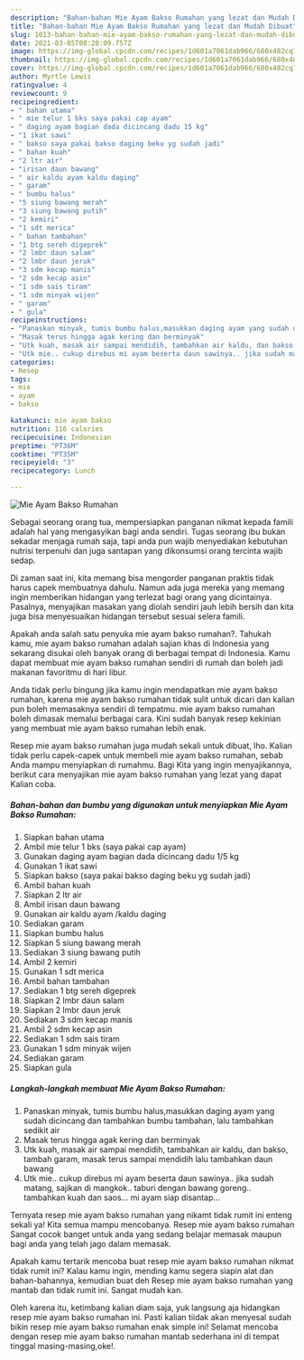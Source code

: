 ```yaml
---
description: "Bahan-bahan Mie Ayam Bakso Rumahan yang lezat dan Mudah Dibuat"
title: "Bahan-bahan Mie Ayam Bakso Rumahan yang lezat dan Mudah Dibuat"
slug: 1013-bahan-bahan-mie-ayam-bakso-rumahan-yang-lezat-dan-mudah-dibuat
date: 2021-03-05T08:28:09.757Z
image: https://img-global.cpcdn.com/recipes/1d601a7061dab966/680x482cq70/mie-ayam-bakso-rumahan-foto-resep-utama.jpg
thumbnail: https://img-global.cpcdn.com/recipes/1d601a7061dab966/680x482cq70/mie-ayam-bakso-rumahan-foto-resep-utama.jpg
cover: https://img-global.cpcdn.com/recipes/1d601a7061dab966/680x482cq70/mie-ayam-bakso-rumahan-foto-resep-utama.jpg
author: Myrtle Lewis
ratingvalue: 4
reviewcount: 9
recipeingredient:
- " bahan utama"
- " mie telur 1 bks saya pakai cap ayam"
- " daging ayam bagian dada dicincang dadu 15 kg"
- "1 ikat sawi"
- " bakso saya pakai bakso daging beku yg sudah jadi"
- " bahan kuah"
- "2 ltr air"
- "irisan daun bawang"
- " air kaldu ayam kaldu daging"
- " garam"
- " bumbu halus"
- "5 siung bawang merah"
- "3 siung bawang putih"
- "2 kemiri"
- "1 sdt merica"
- " bahan tambahan"
- "1 btg sereh digeprek"
- "2 lmbr daun salam"
- "2 lmbr daun jeruk"
- "3 sdm kecap manis"
- "2 sdm kecap asin"
- "1 sdm sais tiram"
- "1 sdm minyak wijen"
- " garam"
- " gula"
recipeinstructions:
- "Panaskan minyak, tumis bumbu halus,masukkan daging ayam yang sudah dicincang dan tambahkan bumbu tambahan, lalu tambahkan sedikit air"
- "Masak terus hingga agak kering dan berminyak"
- "Utk kuah, masak air sampai mendidih, tambahkan air kaldu, dan bakso, tambah garam, masak terus sampai mendidih lalu tambahkan daun bawang"
- "Utk mie.. cukup direbus mi ayam beserta daun sawinya.. jika sudah matang, sajikan di mangkok.. taburi dengan bawang goreng.. tambahkan kuah dan saos... mi ayam siap disantap..."
categories:
- Resep
tags:
- mie
- ayam
- bakso

katakunci: mie ayam bakso 
nutrition: 116 calories
recipecuisine: Indonesian
preptime: "PT36M"
cooktime: "PT35M"
recipeyield: "3"
recipecategory: Lunch

---
```



![Mie Ayam Bakso Rumahan](https://img-global.cpcdn.com/recipes/1d601a7061dab966/680x482cq70/mie-ayam-bakso-rumahan-foto-resep-utama.jpg)

Sebagai seorang orang tua, mempersiapkan panganan nikmat kepada famili adalah hal yang mengasyikan bagi anda sendiri. Tugas seorang ibu bukan sekadar menjaga rumah saja, tapi anda pun wajib menyediakan kebutuhan nutrisi terpenuhi dan juga santapan yang dikonsumsi orang tercinta wajib sedap.

Di zaman  saat ini, kita memang bisa mengorder panganan praktis tidak harus capek membuatnya dahulu. Namun ada juga mereka yang memang ingin memberikan hidangan yang terlezat bagi orang yang dicintainya. Pasalnya, menyajikan masakan yang diolah sendiri jauh lebih bersih dan kita juga bisa menyesuaikan hidangan tersebut sesuai selera famili. 



Apakah anda salah satu penyuka mie ayam bakso rumahan?. Tahukah kamu, mie ayam bakso rumahan adalah sajian khas di Indonesia yang sekarang disukai oleh banyak orang di berbagai tempat di Indonesia. Kamu dapat membuat mie ayam bakso rumahan sendiri di rumah dan boleh jadi makanan favoritmu di hari libur.

Anda tidak perlu bingung jika kamu ingin mendapatkan mie ayam bakso rumahan, karena mie ayam bakso rumahan tidak sulit untuk dicari dan kalian pun boleh memasaknya sendiri di tempatmu. mie ayam bakso rumahan boleh dimasak memalui berbagai cara. Kini sudah banyak resep kekinian yang membuat mie ayam bakso rumahan lebih enak.

Resep mie ayam bakso rumahan juga mudah sekali untuk dibuat, lho. Kalian tidak perlu capek-capek untuk membeli mie ayam bakso rumahan, sebab Anda mampu menyiapkan di rumahmu. Bagi Kita yang ingin menyajikannya, berikut cara menyajikan mie ayam bakso rumahan yang lezat yang dapat Kalian coba.

<!--inarticleads1-->

##### Bahan-bahan dan bumbu yang digunakan untuk menyiapkan Mie Ayam Bakso Rumahan:

1. Siapkan  bahan utama
1. Ambil  mie telur 1 bks (saya pakai cap ayam)
1. Gunakan  daging ayam bagian dada dicincang dadu 1/5 kg
1. Gunakan 1 ikat sawi
1. Siapkan  bakso (saya pakai bakso daging beku yg sudah jadi)
1. Ambil  bahan kuah
1. Siapkan 2 ltr air
1. Ambil irisan daun bawang
1. Gunakan  air kaldu ayam /kaldu daging
1. Sediakan  garam
1. Siapkan  bumbu halus
1. Siapkan 5 siung bawang merah
1. Sediakan 3 siung bawang putih
1. Ambil 2 kemiri
1. Gunakan 1 sdt merica
1. Ambil  bahan tambahan
1. Sediakan 1 btg sereh digeprek
1. Siapkan 2 lmbr daun salam
1. Siapkan 2 lmbr daun jeruk
1. Sediakan 3 sdm kecap manis
1. Ambil 2 sdm kecap asin
1. Sediakan 1 sdm sais tiram
1. Gunakan 1 sdm minyak wijen
1. Sediakan  garam
1. Siapkan  gula




<!--inarticleads2-->

##### Langkah-langkah membuat Mie Ayam Bakso Rumahan:

1. Panaskan minyak, tumis bumbu halus,masukkan daging ayam yang sudah dicincang dan tambahkan bumbu tambahan, lalu tambahkan sedikit air
1. Masak terus hingga agak kering dan berminyak
1. Utk kuah, masak air sampai mendidih, tambahkan air kaldu, dan bakso, tambah garam, masak terus sampai mendidih lalu tambahkan daun bawang
1. Utk mie.. cukup direbus mi ayam beserta daun sawinya.. jika sudah matang, sajikan di mangkok.. taburi dengan bawang goreng.. tambahkan kuah dan saos... mi ayam siap disantap...




Ternyata resep mie ayam bakso rumahan yang nikamt tidak rumit ini enteng sekali ya! Kita semua mampu mencobanya. Resep mie ayam bakso rumahan Sangat cocok banget untuk anda yang sedang belajar memasak maupun bagi anda yang telah jago dalam memasak.

Apakah kamu tertarik mencoba buat resep mie ayam bakso rumahan nikmat tidak rumit ini? Kalau kamu ingin, mending kamu segera siapin alat dan bahan-bahannya, kemudian buat deh Resep mie ayam bakso rumahan yang mantab dan tidak rumit ini. Sangat mudah kan. 

Oleh karena itu, ketimbang kalian diam saja, yuk langsung aja hidangkan resep mie ayam bakso rumahan ini. Pasti kalian tiidak akan menyesal sudah bikin resep mie ayam bakso rumahan enak simple ini! Selamat mencoba dengan resep mie ayam bakso rumahan mantab sederhana ini di tempat tinggal masing-masing,oke!.

